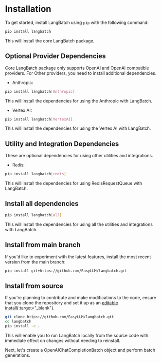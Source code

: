 # Installation

To get started, install LangBatch using `pip` with the following command:

```bash
pip install langbatch
```

This will install the core LangBatch package. 

## Optional Provider Dependencies
Core LangBatch package only supports OpenAI and OpenAI compatible providers. For Other providers, you need to install additional dependencies.

- Anthropic:
```bash
pip install langbatch[Anthropic]
```

This will install the dependencies for using the Anthropic with LangBatch.

- Vertex AI:
```bash
pip install langbatch[VertexAI]
```

This will install the dependencies for using the Vertex AI with LangBatch.

## Utility and Integration Dependencies
These are optional dependencies for using other utilities and integrations.

- Redis:
```bash
pip install langbatch[redis]
```

This will install the dependencies for using RedisRequestQueue with LangBatch.

## Install all dependencies
```bash
pip install langbatch[all]
```

This will install the dependencies for using all the utilities and integrations with LangBatch.

## Install from main branch
If you'd like to experiment with the latest features, install the most recent version from the main branch:

```bash
pip install git+https://github.com/EasyLLM/langbatch.git
```

## Install from source
If you're planning to contribute and make modifications to the code, ensure that you clone the repository and set it up as an [editable install](https://pip.pypa.io/en/stable/topics/local-project-installs/#editable-installs){:target="_blank"}.

```bash
git clone https://github.com/EasyLLM/langbatch.git 
cd langbatch 
pip install -e .
```

This will enable you to run LangBatch locally from the source code with immediate effect on changes without needing to reinstall.

Next, let's create a OpenAIChatCompletionBatch object and perform batch generations.
